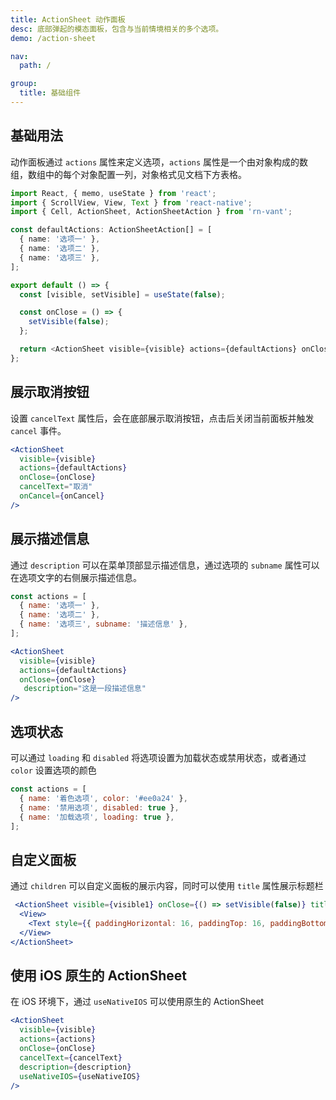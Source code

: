```yaml
---
title: ActionSheet 动作面板
desc: 底部弹起的模态面板，包含与当前情境相关的多个选项。
demo: /action-sheet

nav:
  path: /

group:
  title: 基础组件
---
```


## 基础用法

动作面板通过 `actions` 属性来定义选项，`actions` 属性是一个由对象构成的数组，数组中的每个对象配置一列，对象格式见文档下方表格。

```typescript
import React, { memo, useState } from 'react';
import { ScrollView, View, Text } from 'react-native';
import { Cell, ActionSheet, ActionSheetAction } from 'rn-vant';

const defaultActions: ActionSheetAction[] = [
  { name: '选项一' },
  { name: '选项二' },
  { name: '选项三' },
];

export default () => {
  const [visible, setVisible] = useState(false);

  const onClose = () => {
    setVisible(false);
  };

  return <ActionSheet visible={visible} actions={defaultActions} onClose={onClose} />;
};
```

## 展示取消按钮

设置 `cancelText` 属性后，会在底部展示取消按钮，点击后关闭当前面板并触发 `cancel` 事件。

```jsx
<ActionSheet
  visible={visible}
  actions={defaultActions}
  onClose={onClose}
  cancelText="取消"
  onCancel={onCancel}
/>
```

## 展示描述信息

通过 `description` 可以在菜单顶部显示描述信息，通过选项的 `subname` 属性可以在选项文字的右侧展示描述信息。

```jsx
const actions = [
  { name: '选项一' },
  { name: '选项二' },
  { name: '选项三', subname: '描述信息' },
];

<ActionSheet
  visible={visible}
  actions={defaultActions}
  onClose={onClose}
   description="这是一段描述信息"
/>
```

## 选项状态

可以通过 `loading` 和 `disabled` 将选项设置为加载状态或禁用状态，或者通过 `color` 设置选项的颜色

```js
const actions = [
  { name: '着色选项', color: '#ee0a24' },
  { name: '禁用选项', disabled: true },
  { name: '加载选项', loading: true },
];
```

## 自定义面板

通过 `children` 可以自定义面板的展示内容，同时可以使用 `title` 属性展示标题栏

```jsx
 <ActionSheet visible={visible1} onClose={() => setVisible(false)} title="标题" closeable>
  <View>
    <Text style={{ paddingHorizontal: 16, paddingTop: 16, paddingBottom: 160 }}>内容</Text>
  </View>
</ActionSheet>
```

## 使用 iOS 原生的 ActionSheet

在 iOS 环境下，通过 `useNativeIOS` 可以使用原生的 ActionSheet

```jsx
<ActionSheet
  visible={visible}
  actions={actions}
  onClose={onClose}
  cancelText={cancelText}
  description={description}
  useNativeIOS={useNativeIOS}
/>
```
